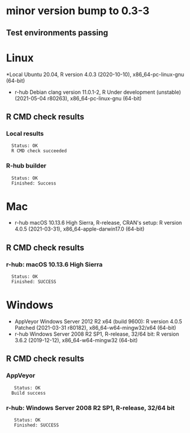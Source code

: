 # minor version bump to 0.3-3

## Test environments passing

# Linux
*Local Ubuntu 20.04, R version 4.0.3 (2020-10-10), x86_64-pc-linux-gnu (64-bit)
* r-hub Debian clang version 11.0.1-2, R Under development (unstable) (2021-05-04 r80263), x86_64-pc-linux-gnu (64-bit)
 ## R CMD check results
 ### Local results
      Status: OK
      R CMD check succeeded
 ### R-hub builder
      Status: OK
      Finished: Success

# Mac
* r-hub macOS 10.13.6 High Sierra, R-release, CRAN's setup: R version 4.0.5 (2021-03-31), x86_64-apple-darwin17.0 (64-bit)
 ## R CMD check results
 ### r-hub: macOS 10.13.6 High Sierra 
      Status: OK
      Finished: SUCCESS


# Windows
* AppVeyor Windows Server 2012 R2 x64 (build 9600): R version 4.0.5 Patched (2021-03-31 r80182), x86_64-w64-mingw32/x64 (64-bit)
* r-hub Windows Server 2008 R2 SP1, R-release, 32/64 bit: R version 3.6.2 (2019-12-12), x86_64-w64-mingw32 (64-bit)
 ## R CMD check results
  ### AppVeyor
       Status: OK
      Build success
  ### r-hub: Windows Server 2008 R2 SP1, R-release, 32/64 bit
       Status: OK
       Finished: SUCCESS
 